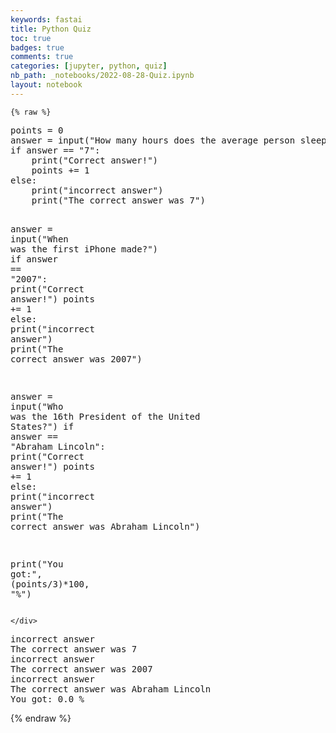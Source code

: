 ```yaml
---
keywords: fastai
title: Python Quiz
toc: true 
badges: true
comments: true
categories: [jupyter, python, quiz]
nb_path: _notebooks/2022-08-28-Quiz.ipynb
layout: notebook
---
```


<!--
#################################################
### THIS FILE WAS AUTOGENERATED! DO NOT EDIT! ###
#################################################
# file to edit: _notebooks/2022-08-28-Quiz.ipynb
-->

<div class="container" id="notebook-container">
        
    {% raw %}
    
<div class="cell border-box-sizing code_cell rendered">
<div class="input">

<div class="inner_cell">
    <div class="input_area">
<div class=" highlight hl-ipython3"><pre><span></span><span class="n">points</span> <span class="o">=</span> <span class="mi">0</span>
<span class="n">answer</span> <span class="o">=</span> <span class="nb">input</span><span class="p">(</span><span class="s2">&quot;How many hours does the average person sleep?&quot;</span><span class="p">)</span>
<span class="k">if</span> <span class="n">answer</span> <span class="o">==</span> <span class="s2">&quot;7&quot;</span><span class="p">:</span>
    <span class="nb">print</span><span class="p">(</span><span class="s2">&quot;Correct answer!&quot;</span><span class="p">)</span>
    <span class="n">points</span> <span class="o">+=</span> <span class="mi">1</span>
<span class="k">else</span><span class="p">:</span> 
    <span class="nb">print</span><span class="p">(</span><span class="s2">&quot;incorrect answer&quot;</span><span class="p">)</span>
    <span class="nb">print</span><span class="p">(</span><span class="s2">&quot;The correct answer was 7&quot;</span><span class="p">)</span>

<span class="n">answer</span> <span class="o">=</span> <span class="nb">input</span><span class="p">(</span><span class="s2">&quot;When was the first iPhone made?&quot;</span><span class="p">)</span>
<span class="k">if</span> <span class="n">answer</span> <span class="o">==</span> <span class="s2">&quot;2007&quot;</span><span class="p">:</span>
    <span class="nb">print</span><span class="p">(</span><span class="s2">&quot;Correct answer!&quot;</span><span class="p">)</span>
    <span class="n">points</span> <span class="o">+=</span> <span class="mi">1</span>
<span class="k">else</span><span class="p">:</span> 
    <span class="nb">print</span><span class="p">(</span><span class="s2">&quot;incorrect answer&quot;</span><span class="p">)</span>
    <span class="nb">print</span><span class="p">(</span><span class="s2">&quot;The correct answer was 2007&quot;</span><span class="p">)</span>

<span class="n">answer</span> <span class="o">=</span> <span class="nb">input</span><span class="p">(</span><span class="s2">&quot;Who was the 16th President of the United States?&quot;</span><span class="p">)</span>
<span class="k">if</span> <span class="n">answer</span> <span class="o">==</span> <span class="s2">&quot;Abraham Lincoln&quot;</span><span class="p">:</span>
    <span class="nb">print</span><span class="p">(</span><span class="s2">&quot;Correct answer!&quot;</span><span class="p">)</span>
    <span class="n">points</span> <span class="o">+=</span> <span class="mi">1</span>
<span class="k">else</span><span class="p">:</span> 
    <span class="nb">print</span><span class="p">(</span><span class="s2">&quot;incorrect answer&quot;</span><span class="p">)</span>
    <span class="nb">print</span><span class="p">(</span><span class="s2">&quot;The correct answer was Abraham Lincoln&quot;</span><span class="p">)</span>
    

<span class="nb">print</span><span class="p">(</span><span class="s2">&quot;You got:&quot;</span><span class="p">,</span> <span class="p">(</span><span class="n">points</span><span class="o">/</span><span class="mi">3</span><span class="p">)</span><span class="o">*</span><span class="mi">100</span><span class="p">,</span> <span class="s2">&quot;%&quot;</span><span class="p">)</span>
</pre></div>

    </div>
</div>
</div>

<div class="output_wrapper">
<div class="output">

<div class="output_area">

<div class="output_subarea output_stream output_stdout output_text">
<pre>incorrect answer
The correct answer was 7
incorrect answer
The correct answer was 2007
incorrect answer
The correct answer was Abraham Lincoln
You got: 0.0 %
</pre>
</div>
</div>

</div>
</div>

</div>
    {% endraw %}

</div>
 

